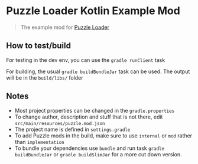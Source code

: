 # Puzzle Loader Kotlin Example Mod
> The example mod for [Puzzle Loader](https://github.com/PuzzleLoader/PuzzleLoader)

## How to test/build
For testing in the dev env, you can use the `gradle runClient` task

For building, the usual `gradle buildBundleJar` task can be used. The output will be in the `build/libs/` folder

## Notes
- Most project properties can be changed in the `gradle.properties`
- To change author, description and stuff that is not there, edit `src/main/resources/puzzle.mod.json`
- The project name is defined in `settings.gradle`
- To add Puzzle mods in the build, make sure to use `internal` or `mod` rather than `implementation`
- To bundle your dependencies use `bundle` and run task `gradle buildBundleJar` or `gradle buildSlimJar` for a more cut down version.